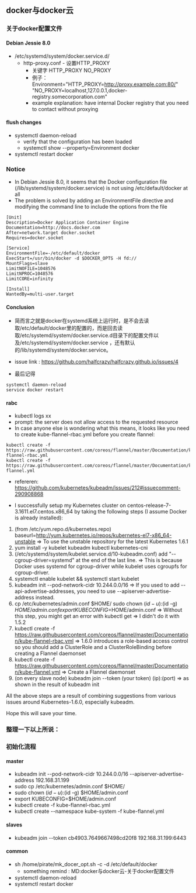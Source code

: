 ## docker与docker云
### 关于docker配置文件
#### Debian Jessie 8.0
* /etc/systemd/system/docker.service.d/
	* http-proxy.conf - 设置HTTP_PROXY
		* 关键字 HTTP_PROXY NO_PROXY
		* 例子： Environment="HTTP_PROXY=http://proxy.example.com:80/" "NO_PROXY=localhost,127.0.0.1,docker-registry.somecorporation.com"
		* example explanation: have internal Docker registry that you need to contact without proxying

#### flush changes
* systemctl daemon-reload
	* verify that the configuration has been loaded
	* systemctl show --property=Environment docker
* systemctl restart docker

### Notice
* In Debian Jessie 8.0, it seems that the Docker configuration file (/lib/systemd/system/docker.service) is not using /etc/default/docker at all
* The problem is solved by adding an EnvironmentFile directive and modifying the command line to include the options from the file
```
[Unit]
Description=Docker Application Container Engine
Documentation=http://docs.docker.com
After=network.target docker.socket
Requires=docker.socket

[Service]
EnvironmentFile=-/etc/default/docker
ExecStart=/usr/bin/docker -d $DOCKER_OPTS -H fd://
MountFlags=slave
LimitNOFILE=1048576
LimitNPROC=1048576
LimitCORE=infinity

[Install]
WantedBy=multi-user.target
```

#### Conclusion
* 简而言之就是docker在systemd系统上运行时，是不会去读取/etc/default/docker里的配置的，而是回去读取/etc/systemd/system/docker.service.d目录下的配置文件以及/etc/systemd/system/docker.service ，还有默认的/lib/systemd/system/docker.service。
* issue link : https://github.com/halfcrazy/halfcrazy.github.io/issues/4

* 最后记得

```
systemctl daemon-reload
service docker restart
```


#### rabc
* kubectl logs xx
* prompt: the server does not allow access to the requested resource
* In case anyone else is wondering what this means, it looks like you need to create kube-flannel-rbac.yml before you create flannel:

```
kubectl create -f https://raw.githubusercontent.com/coreos/flannel/master/Documentation/kube-flannel-rbac.yml
kubectl create -f https://raw.githubusercontent.com/coreos/flannel/master/Documentation/kube-flannel.yml
```
* refereren: https://github.com/kubernetes/kubeadm/issues/212#issuecomment-290908868

* I successfully setup my Kubernetes cluster on centos-release-7-3.1611.el7.centos.x86_64 by taking the following steps (I assume Docker is already installed):

1. (from /etc/yum.repo.d/kubernetes.repo) baseurl=http://yum.kubernetes.io/repos/kubernetes-el7-x86_64-unstable
=> To use the unstable repository for the latest Kubernetes 1.6.1
2. yum install -y kubelet kubeadm kubectl kubernetes-cni
3. (/etc/systemd/system/kubelet.service.d/10-kubeadm.conf) add "--cgroup-driver=systemd" at the end of the last line.
=> This is because Docker uses systemd for cgroup-driver while kubelet uses cgroupfs for cgroup-driver.
4. systemctl enable kubelet && systemctl start kubelet
5. kubeadm init --pod-network-cidr 10.244.0.0/16
=> If you used to add --api-advertise-addresses, you need to use --apiserver-advertise-address instead.
6. cp /etc/kubernetes/admin.conf $HOME/
sudo chown $(id -u):$(id -g) $HOME/admin.conf
export KUBECONFIG=$HOME/admin.conf
=> Without this step, you might get an error with kubectl get
=> I didn't do it with 1.5.2
7. kubectl create -f https://raw.githubusercontent.com/coreos/flannel/master/Documentation/kube-flannel-rbac.yml
=> 1.6.0 introduces a role-based access control so you should add a ClusterRole and a ClusterRoleBinding before creating a Flannel daemonset
8. kubectl create -f https://raw.githubusercontent.com/coreos/flannel/master/Documentation/kube-flannel.yml
=> Create a Flannel daemonset
9. (on every slave node) kubeadm join --token (your token) (ip):(port)
=> as shown in the result of kubeadm init

All the above steps are a result of combining suggestions from various issues around Kubernetes-1.6.0, especially kubeadm.

Hope this will save your time.

### 整理一下以上所说：
### 初始化流程
#### master
* kubeadm init --pod-network-cidr 10.244.0.0/16 --apiserver-advertise-address 192.168.31.199
* sudo cp /etc/kubernetes/admin.conf $HOME/
* sudo chown $(id -u):$(id -g) $HOME/admin.conf
* export KUBECONFIG=$HOME/admin.conf
* kubectl create -f kube-flannel-rbac.yml
* kubectl create --namespace kube-system -f kube-flannel.yml
#### slaves
* kubeadm join --token cb4903.7649667498cd20f8 192.168.31.199:6443

#### common
* sh /home/pirate/mk\_docer_opt.sh -c -d /etc/default/docker
	* something remind : MD:docker与docker云-关于docker配置文件
* systemctl daemon-reload
* systemctl restart docker
